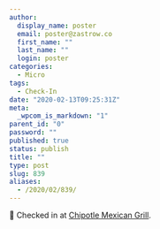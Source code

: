 ```yaml
---
author:
  display_name: poster
  email: poster@zastrow.co
  first_name: ""
  last_name: ""
  login: poster
categories:
  - Micro
tags:
  - Check-In
date: "2020-02-13T09:25:31Z"
meta:
  _wpcom_is_markdown: "1"
parent_id: "0"
password: ""
published: true
status: publish
title: ""
type: post
slug: 839
aliases:
  - /2020/02/839/
---
```

<p><span>📍</span> Checked in at  <a href="http://foursquare.com/v/548b4faf498edfc8e21a005a">Chipotle Mexican Grill</a>.</p>
